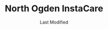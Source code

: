 ---
layout: location-page
date: Last Modified
description: "Local COVID-19 testing is available at North Ogden InstaCare in North Ogden, Utah, USA."
permalink: "locations/utah/north-ogden/north-ogden-instacare/"
tags:
  - locations
  - utah
title: North Ogden InstaCare
uniqueName: north-ogden-instacare
state: Utah
stateAbbr: UT
hood: "North Ogden"
address: "2400 N Washington Blvd"
city: "North Ogden"
zip: "84414"
zipsNearby: "82930 82931 83228 83232 83237 83287 83286 84004 84301 84006 84010 84011 84054 84087 84302 84304 84309 84324 84014 84305 84015 84016 84056 84075 84089 84017 84024 84307 84020 84310 84025 84311 84028 84306 84312 84331 84029 84033 84314 84315 84317 84318 84319 84061 84037 84038 84040 84041 84308 84320 84321 84322 84323 84341 84044 84325 84047 84049 84326 84018 84050 84327 84055 84201 84244 84401 84402 84403 84404 84405 84407 84408 84409 84412 84414 84415 84328 84060 84068 84098 84062 84330 84332 84064 84333 84334 84065 84095 84096 84067 84101 84102 84103 84104 84105 84106 84107 84108 84109 84110 84111 84112 84113 84114 84115 84116 84117 84118 84119 84120 84121 84122 84123 84124 84125 84126 84127 84128 84129 84130 84131 84132 84133 84134 84136 84138 84139 84141 84143 84145 84147 84148 84150 84151 84152 84157 84158 84165 84170 84171 84180 84184 84189 84190 84199 84070 84090 84091 84092 84093 84094 84335 84336 84074 84316 84337 84338 84339 84081 84084 84088 84340 84086 84144" 
mapUrl: "http://maps.apple.com/?q=North+Ogden+InstaCare&address=2400+N+Washington+Blvd,North+Ogden,Utah,84414"
locationType: Drive-thru
phone: "801-786-7500"
website: "https://intermountainhealthcare.org/locations/north-ogden-clinic/"
onlineBooking: undefined
closed: undefined
closedUpdate: April 21st, 2020
notes: "Requires phone screen."
days: Everyday
hours: 9AM-5PM
ctaMessage: Learn more
ctaUrl: "https://intermountainhealthcare.org/locations/north-ogden-clinic/"
---